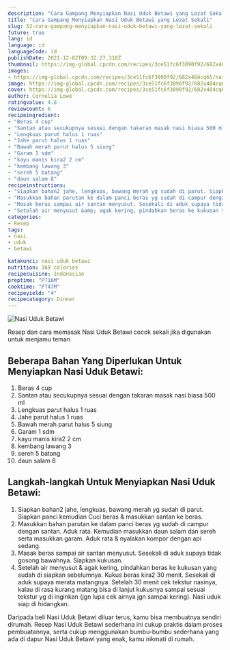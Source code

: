 ```yaml
---
description: "Cara Gampang Menyiapkan Nasi Uduk Betawi yang Lezat Sekali"
title: "Cara Gampang Menyiapkan Nasi Uduk Betawi yang Lezat Sekali"
slug: 52-cara-gampang-menyiapkan-nasi-uduk-betawi-yang-lezat-sekali
future: true
lang: id
language: id
languageCode: id
publishDate: 2021-12-02T09:32:27.310Z 
thumbnail: https://img-global.cpcdn.com/recipes/3ce51fc6f3090f92/682x484cq65/nasi-uduk-betawi-foto-resep-utama.png
images:
- https://img-global.cpcdn.com/recipes/3ce51fc6f3090f92/682x484cq65/nasi-uduk-betawi-foto-resep-utama.png
image: https://img-global.cpcdn.com/recipes/3ce51fc6f3090f92/682x484cq65/nasi-uduk-betawi-foto-resep-utama.png
cover: https://img-global.cpcdn.com/recipes/3ce51fc6f3090f92/682x484cq65/nasi-uduk-betawi-foto-resep-utama.png
author: Cornelia Lowe
ratingvalue: 4.8
reviewcount: 6
recipeingredient:
- "Beras 4 cup"
- "Santan atau secukupnya sesuai dengan takaran masak nasi biasa 500 ml"
- "Lengkuas parut halus 1 ruas"
- "Jahe parut halus 1 ruas"
- "Bawah merah parut halus 5 siung"
- "Garam 1 sdm"
- "kayu manis kira2 2 cm"
- "kembang lawang 3"
- "sereh 5 batang"
- "daun salam 8"
recipeinstructions:
- "Siapkan bahan2 jahe, lengkuas, bawang merah yg sudah di parut. Siapkan panci kemudian Cuci beras &amp; masukkan santan ke beras."
- "Masukkan bahan parutan ke dalam panci beras yg sudah di campur dengan santan. Aduk rata. Kemudian masukkan daun salam dan sereh serta masukkan garam. Aduk rata &amp; nyalakan kompor dengan api sedang."
- "Masak beras sampai air santan menyusut. Sesekali di aduk supaya tidak gosong bawahnya. Siapkan kukusan."
- "Setelah air menyusut &amp; agak kering, pindahkan beras ke kukusan yang sudah di siapkan sebelumnya. Kukus beras kira2 30 menit. Sesekali di aduk supaya merata matangnya. Setelah 30 menit cek tekstur nasinya, kalau di rasa kurang matang bisa di lanjut kukusnya sampai sesuai tekstur yg di inginkan (jgn lupa cek airnya jgn sampai kering). Nasi uduk siap di hidangkan."
categories:
- Resep
tags:
- nasi
- uduk
- betawi

katakunci: nasi uduk betawi 
nutrition: 169 calories
recipecuisine: Indonesian
preptime: "PT16M"
cooktime: "PT47M"
recipeyield: "4"
recipecategory: Dinner
---
```



![Nasi Uduk Betawi](https://img-global.cpcdn.com/recipes/3ce51fc6f3090f92/682x484cq65/nasi-uduk-betawi-foto-resep-utama.png)

Resep dan cara memasak  Nasi Uduk Betawi cocok sekali jika digunakan untuk menjamu teman

<!--inarticleads1-->

## Beberapa Bahan Yang Diperlukan Untuk Menyiapkan Nasi Uduk Betawi:

1. Beras 4 cup
1. Santan atau secukupnya sesuai dengan takaran masak nasi biasa 500 ml
1. Lengkuas parut halus 1 ruas
1. Jahe parut halus 1 ruas
1. Bawah merah parut halus 5 siung
1. Garam 1 sdm
1. kayu manis kira2 2 cm
1. kembang lawang 3
1. sereh 5 batang
1. daun salam 8



<!--inarticleads2-->

## Langkah-langkah Untuk Menyiapkan Nasi Uduk Betawi:

1. Siapkan bahan2 jahe, lengkuas, bawang merah yg sudah di parut. Siapkan panci kemudian Cuci beras &amp; masukkan santan ke beras.
1. Masukkan bahan parutan ke dalam panci beras yg sudah di campur dengan santan. Aduk rata. Kemudian masukkan daun salam dan sereh serta masukkan garam. Aduk rata &amp; nyalakan kompor dengan api sedang.
1. Masak beras sampai air santan menyusut. Sesekali di aduk supaya tidak gosong bawahnya. Siapkan kukusan.
1. Setelah air menyusut &amp; agak kering, pindahkan beras ke kukusan yang sudah di siapkan sebelumnya. Kukus beras kira2 30 menit. Sesekali di aduk supaya merata matangnya. Setelah 30 menit cek tekstur nasinya, kalau di rasa kurang matang bisa di lanjut kukusnya sampai sesuai tekstur yg di inginkan (jgn lupa cek airnya jgn sampai kering). Nasi uduk siap di hidangkan.




Daripada   beli  Nasi Uduk Betawi  diluar terus, kamu  bisa membuatnya sendiri dirumah. Resep  Nasi Uduk Betawi  sederhana ini cukup praktis dalam proses pembuatannya, serta cukup menggunakan bumbu-bumbu sederhana yang ada di dapur  Nasi Uduk Betawi  yang enak, kamu nikmati di rumah.
